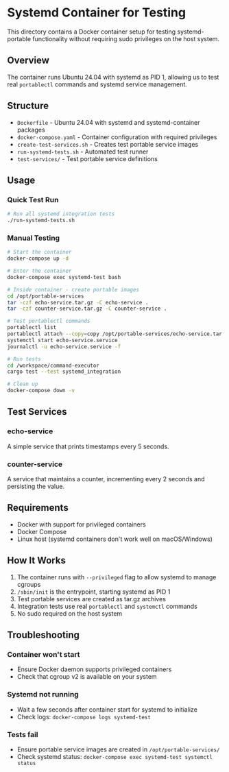 # Systemd Container for Testing

This directory contains a Docker container setup for testing systemd-portable functionality without requiring sudo privileges on the host system.

## Overview

The container runs Ubuntu 24.04 with systemd as PID 1, allowing us to test real `portablectl` commands and systemd service management.

## Structure

- `Dockerfile` - Ubuntu 24.04 with systemd and systemd-container packages
- `docker-compose.yaml` - Container configuration with required privileges
- `create-test-services.sh` - Creates test portable service images
- `run-systemd-tests.sh` - Automated test runner
- `test-services/` - Test portable service definitions

## Usage

### Quick Test Run

```bash
# Run all systemd integration tests
./run-systemd-tests.sh
```

### Manual Testing

```bash
# Start the container
docker-compose up -d

# Enter the container
docker-compose exec systemd-test bash

# Inside container - create portable images
cd /opt/portable-services
tar -czf echo-service.tar.gz -C echo-service .
tar -czf counter-service.tar.gz -C counter-service .

# Test portablectl commands
portablectl list
portablectl attach --copy=copy /opt/portable-services/echo-service.tar.gz
systemctl start echo-service.service
journalctl -u echo-service.service -f

# Run tests
cd /workspace/command-executor
cargo test --test systemd_integration

# Clean up
docker-compose down -v
```

## Test Services

### echo-service
A simple service that prints timestamps every 5 seconds.

### counter-service
A service that maintains a counter, incrementing every 2 seconds and persisting the value.

## Requirements

- Docker with support for privileged containers
- Docker Compose
- Linux host (systemd containers don't work well on macOS/Windows)

## How It Works

1. The container runs with `--privileged` flag to allow systemd to manage cgroups
2. `/sbin/init` is the entrypoint, starting systemd as PID 1
3. Test portable services are created as tar.gz archives
4. Integration tests use real `portablectl` and `systemctl` commands
5. No sudo required on the host system

## Troubleshooting

### Container won't start
- Ensure Docker daemon supports privileged containers
- Check that cgroup v2 is available on your system

### Systemd not running
- Wait a few seconds after container start for systemd to initialize
- Check logs: `docker-compose logs systemd-test`

### Tests fail
- Ensure portable service images are created in `/opt/portable-services/`
- Check systemd status: `docker-compose exec systemd-test systemctl status`